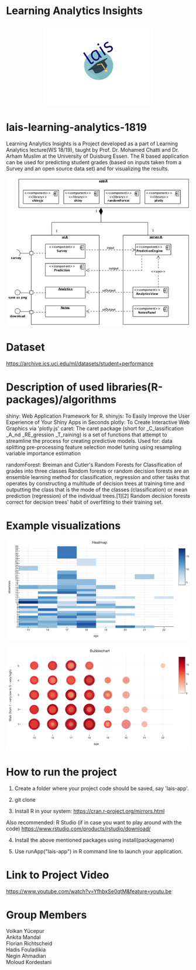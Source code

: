 # Learning Analytics Insights 
<p align="center">
  <img src="www/lais-logo.png" width="300">
</p>

# lais-learning-analytics-1819
Learning Analytics Insights is a Project developed as a part of Learning Analytics lecture(WS 18/19), taught by Prof. Dr. Mohamed Chatti and Dr. Arham Muslim at the University of Duisburg Essen. The R based application can be used for predicting student grades (based on inputs taken from a Survey and an open source data set) and for visualizing the results.

<p align="center">
  <img src="www/architecture.png" width="500" title="hover text">
</p>


# Dataset
https://archive.ics.uci.edu/ml/datasets/student+performance

# Description of used libraries(R-packages)/algorithms
shiny: Web Application Framework for R.
shinyjs: To Easily Improve the User Experience of Your Shiny Apps in Seconds
plotly: To Create Interactive Web Graphics via 'plotly.js'
caret: The caret package (short for _C_lassification _A_nd _RE_gression _T_raining) is a set of functions that attempt to streamline the process for creating predictive models. Used for: 
                                                                data splitting
                                                                pre-processing
                                                                feature selection
                                                                model tuning using resampling
                                                                variable importance estimation
 
randomForest: Breiman and Cutler's Random Forests for Classification of grades into three classes 
Random forests or random decision forests are an ensemble learning method for classification, regression and other tasks that operates by constructing a multitude of decision trees at training time and outputting the class that is the mode of the classes (classification) or mean prediction (regression) of the individual trees.[1][2] Random decision forests correct for decision trees' habit of overfitting to their training set.

# Example visualizations

<p align="center">
  <img src="www/heatmap.png" width="600">
</p>
<p align="center">
  <img src="www/bubblechart.png" width="600">
</p>

 
# How to run the project

1. Create a folder where your project code should be saved, say 'lais-app'.


2. git clone
3. Install R in your system: 
https://cran.r-project.org/mirrors.html

Also recommended: R Studio (if in case you want to play around with the code)
https://www.rstudio.com/products/rstudio/download/

4. Install the above mentioned packages using install(packagename) 

5. Use runApp("lais-app") in R command line to launch your application.




# Link to Project Video
https://www.youtube.com/watch?v=YfhbxSe0qtM&feature=youtu.be


# Group Members
Volkan Yücepur <br>
Ankita Mandal <br>
Florian Richtscheid <br>
Hadis Fouladikia <br>
Negin Ahmadian <br>
Moloud Kordestani <br>

